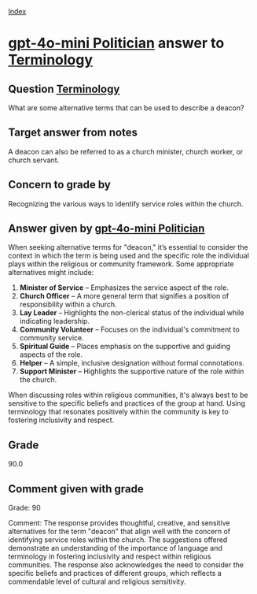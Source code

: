 
[Index](../../index.md)
# [gpt-4o-mini Politician](../../answering_models/gpt-4o-mini_Politician.md) answer to [Terminology](../../questions/Terminology.md)

## Question [Terminology](../../questions/Terminology.md)
What are some alternative terms that can be used to describe a deacon?

## Target answer from notes
A deacon can also be referred to as a church minister, church worker, or church servant.

## Concern to grade by
Recognizing the various ways to identify service roles within the church.

## Answer given by [gpt-4o-mini Politician](../../answering_models/gpt-4o-mini_Politician.md)
When seeking alternative terms for "deacon," it’s essential to consider the context in which the term is being used and the specific role the individual plays within the religious or community framework. Some appropriate alternatives might include:

1. **Minister of Service** – Emphasizes the service aspect of the role.
2. **Church Officer** – A more general term that signifies a position of responsibility within a church.
3. **Lay Leader** – Highlights the non-clerical status of the individual while indicating leadership.
4. **Community Volunteer** – Focuses on the individual's commitment to community service.
5. **Spiritual Guide** – Places emphasis on the supportive and guiding aspects of the role.
6. **Helper** – A simple, inclusive designation without formal connotations.
7. **Support Minister** – Highlights the supportive nature of the role within the church.

When discussing roles within religious communities, it's always best to be sensitive to the specific beliefs and practices of the group at hand. Using terminology that resonates positively within the community is key to fostering inclusivity and respect.

## Grade
90.0

## Comment given with grade
Grade: 90

Comment: The response provides thoughtful, creative, and sensitive alternatives for the term "deacon" that align well with the concern of identifying service roles within the church. The suggestions offered demonstrate an understanding of the importance of language and terminology in fostering inclusivity and respect within religious communities. The response also acknowledges the need to consider the specific beliefs and practices of different groups, which reflects a commendable level of cultural and religious sensitivity.
